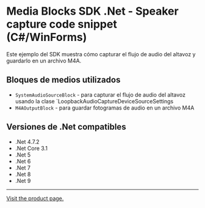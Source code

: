 ﻿# Media Blocks SDK .Net - Speaker capture code snippet (C#/WinForms)

Este ejemplo del SDK muestra cómo capturar el flujo de audio del altavoz y guardarlo en un archivo M4A.

## Bloques de medios utilizados

* `SystemAudioSourceBlock` - para capturar el flujo de audio del altavoz usando la clase `LoopbackAudioCaptureDeviceSourceSettings
* `M4AOutputBlock` - para guardar fotogramas de audio en un archivo M4A
  
## Versiones de .Net compatibles

* .Net 4.7.2
* .Net Core 3.1
* .Net 5
* .Net 6
* .Net 7
* .Net 8
* .Net 9

---

[Visit the product page.](https://www.visioforge.com/video-capture-sdk-net)
